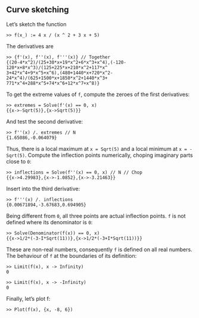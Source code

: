 ## Curve sketching

Let’s sketch the function

```
>> f(x_) := 4 x / (x ^ 2 + 3 x + 5)
```

The derivatives are

```
>> {f'(x), f''(x), f'''(x)} // Together
{(20-4*x^2)/(25+30*x+19*x^2+6*x^3+x^4),(-120-120*x+8*x^3)/(125+225*x+210*x^2+117*x^
3+42*x^4+9*x^5+x^6),(480+1440*x+720*x^2-24*x^4)/(625+1500*x+1850*x^2+1440*x^3+
771*x^4+288*x^5+74*x^6+12*x^7+x^8)}
```
 
To get the extreme values of `f`, compute the zeroes of the first derivatives:

```
>> extremes = Solve(f'(x) == 0, x)
{{x->-Sqrt(5)},{x->Sqrt(5)}}
```
 
And test the second derivative:

```
>> f''(x) /. extremes // N
{1.65086,-0.064079}
```

Thus, there is a local maximum at `x = Sqrt(5)` and a local minimum at `x = -Sqrt(5)`. Compute the inflection points numerically, choping imaginary parts close to `0`:

```
>> inflections = Solve(f''(x) == 0, x) // N // Chop
{{x->4.29983},{x->-1.0852},{x->-3.21463}}
```
 
Insert into the third derivative:

```
>> f'''(x) /. inflections
{0.00671894,-3.67683,0.694905}
```

Being different from `0`, all three points are actual inflection points. `f` is not defined where its denominator is `0`:

```
>> Solve(Denominator(f(x)) == 0, x)
{{x->1/2*(-3-I*Sqrt(11))},{x->1/2*(-3+I*Sqrt(11))}}
```

These are non-real numbers, consequently `f` is defined on all real numbers. The behaviour of `f` at the boundaries of its definition:

```
>> Limit(f(x), x -> Infinity)
0 

>> Limit(f(x), x -> -Infinity)
0
```

Finally, let’s plot f:

```
>> Plot(f(x), {x, -8, 6})
```